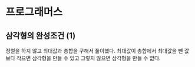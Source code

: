 # 프로그래머스

## 삼각형의 완성조건 (1)

정렬을 하지 않고 최대값과 총합을 구해서 풀이했다. 최대값이 총합에서 최대값을 뺀 값보다 작으면 삼각형을 만들 수 있고 그렇지 않으면 삼각형을 만들 수 없다.

